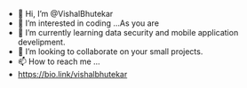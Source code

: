 - 👋 Hi, I’m @VishalBhutekar
- 👀 I’m interested in coding ...As you are 
- 🌱 I’m currently learning data security and mobile application develipment.
- 💞️ I’m looking to collaborate on your small projects.
- 📫 How to reach me ...
- https://bio.link/vishalbhutekar

<!---
VishalBhutekar/VishalBhutekar is a ✨ special ✨ repository because its `README.md` (this file) appears on your GitHub profile.
You can click the Preview link to take a look at your changes.
--->
